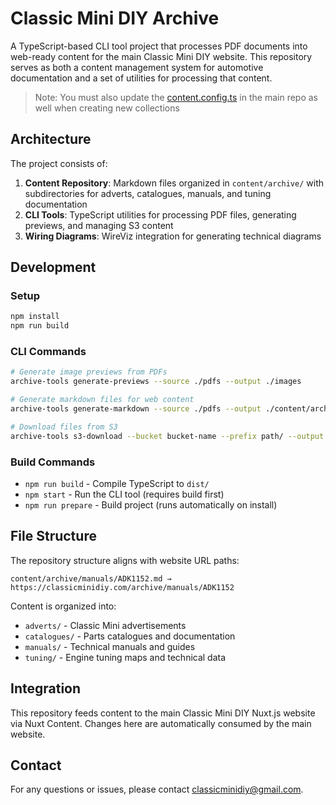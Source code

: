 # Classic Mini DIY Archive

A TypeScript-based CLI tool project that processes PDF documents into web-ready content for the main Classic Mini DIY website. This repository serves as both a content management system for automotive documentation and a set of utilities for processing that content.

> Note: You must also update the [content.config.ts](https://github.com/Classic-Mini-DIY/classicminidiy/blob/main/content.config.ts) in the main repo as well when creating new collections

## Architecture

The project consists of:

1. **Content Repository**: Markdown files organized in `content/archive/` with subdirectories for adverts, catalogues, manuals, and tuning documentation
2. **CLI Tools**: TypeScript utilities for processing PDF files, generating previews, and managing S3 content
3. **Wiring Diagrams**: WireViz integration for generating technical diagrams

## Development

### Setup
```bash
npm install
npm run build
```

### CLI Commands
```bash
# Generate image previews from PDFs
archive-tools generate-previews --source ./pdfs --output ./images

# Generate markdown files for web content
archive-tools generate-markdown --source ./pdfs --output ./content/archive/manuals --aws-location https://bucket.s3.amazonaws.com --prefix mini

# Download files from S3
archive-tools s3-download --bucket bucket-name --prefix path/ --output ./downloads
```

### Build Commands
- `npm run build` - Compile TypeScript to `dist/`
- `npm start` - Run the CLI tool (requires build first)
- `npm run prepare` - Build project (runs automatically on install)

## File Structure

The repository structure aligns with website URL paths:

```plaintext
content/archive/manuals/ADK1152.md → https://classicminidiy.com/archive/manuals/ADK1152
```

Content is organized into:
- `adverts/` - Classic Mini advertisements
- `catalogues/` - Parts catalogues and documentation
- `manuals/` - Technical manuals and guides
- `tuning/` - Engine tuning maps and technical data

## Integration

This repository feeds content to the main Classic Mini DIY Nuxt.js website via Nuxt Content. Changes here are automatically consumed by the main website.

## Contact

For any questions or issues, please contact [classicminidiy@gmail.com](mailto:classicminidiy@gmail.com).
